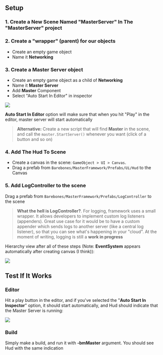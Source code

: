 ## Setup

### 1. Create a New Scene Named "MasterServer" In The "MasterServer" project

### 2. Create a "wrapper" (parent) for our objects

* Create an empty game object
* Name it **Networking**

### 3. Create a Master Server object

* Create an empty game object as a child of **Networking**
* Name it **Master Server**
* Add **Master** Component 
* Select "Auto Start In Editor" in inspector

![](http://i.imgur.com/HmqjbI8.png)

**Auto Start In Editor** option will make sure that when you hit "Play" in the editor, master server will start automatically

> **Alternative:** Create a new script that will find **Master** in the scene, and call the `master.StartServer()` whenever you want (click of a button and so on)

### 4. Add The Hud To Scene

* Create a canvas in the scene: `GameObject > UI > Canvas`.
* Drag a prefab from `Barebones/MasterFramework/Prefabs/Ui/Hud` to the Canvas

### 5. Add LogController to the scene

Drag a prefab from `Barebones/MasterFramework/Prefabs/LogController` to the scene

> **What the hell is LogController?**. For logging, framework uses a small wrapper. It allows developers to implement custom log listeners (appenders). Great use case for it would be to have a custom appender which sends logs to another server (like a central log listener), so that you can see what's happening in your "cloud". At the moment of writing, logging is still a **work in progress**

Hierarchy view after all of these steps (Note: **EventSystem** appears automatically after creating canvas (I think)):

![](http://i.imgur.com/Us31621.png)

## Test If It Works

### Editor

Hit a play button in the editor, and if you've selected the "**Auto Start In Inspector**" option, it should start automatically, and Hud should indicate that the Master Server is running:

![](http://i.imgur.com/T9UM9nq.png)

### Build

Simply make a build, and run it with **-bmMaster** argument. You should see Hud with the same indication
